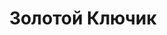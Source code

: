 --- 
title: "Золотой Ключик" 
site: "http://www.evpokey.com" 
town: "Евпатория" 
tel: ["+380-68-9495434, +380-6569-43416"] 
address: "Россия, АР Крым, г. Евпатория, Дмитрия Ульянова-4" 
mail: "evpokey1@mail.ru" 
--- 